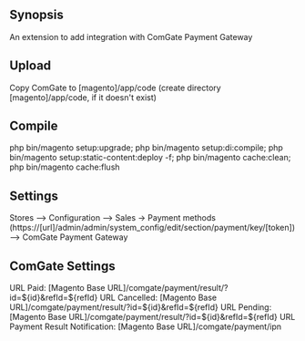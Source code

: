 ## Synopsis
An extension to add integration with ComGate Payment Gateway

## Upload
Copy ComGate to [magento]/app/code (create directory [magento]/app/code, if it doesn't exist)

## Compile
php bin/magento setup:upgrade;
php bin/magento setup:di:compile;
php bin/magento setup:static-content:deploy -f;
php bin/magento cache:clean;
php bin/magento cache:flush

## Settings
Stores --> Configuration --> Sales -> Payment methods (https://[url]/admin/admin/system_config/edit/section/payment/key/[token]) --> ComGate Payment Gateway

## ComGate Settings
URL Paid: [Magento Base URL]/comgate/payment/result/?id=${id}&refId=${refId}
URL Cancelled: [Magento Base URL]/comgate/payment/result/?id=${id}&refId=${refId}
URL Pending: [Magento Base URL]/comgate/payment/result/?id=${id}&refId=${refId}
URL Payment Result Notification: [Magento Base URL]/comgate/payment/ipn
